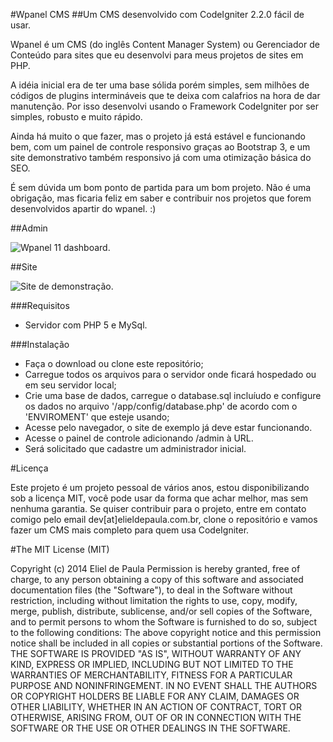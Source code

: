 #Wpanel CMS
##Um CMS desenvolvido com CodeIgniter 2.2.0 fácil de usar.

Wpanel é um CMS (do inglês Content Manager System) ou Gerenciador de Conteúdo para sites que eu desenvolvi para meus projetos de sites em PHP.

A idéia inicial era de ter uma base sólida porém simples, sem milhões de códigos de plugins intermináveis que te deixa com calafrios na hora de dar manutenção. Por isso desenvolvi usando o Framework CodeIgniter por ser simples, robusto e muito rápido.

Ainda há muito o que fazer, mas o projeto já está estável e funcionando bem, com um painel de controle responsivo graças ao Bootstrap 3, e um site demonstrativo também responsivo já com uma otimização básica do SEO.

É sem dúvida um bom ponto de partida para um bom projeto. Não é uma obrigação, mas ficaria feliz em saber e contribuir nos projetos que forem desenvolvidos apartir do wpanel. :)

##Admin

<img src="http://elieldepaula.com.br/files/img-wpanel/dashboard.png" alt="Wpanel 11 dashboard.">

##Site

<img src="http://elieldepaula.com.br/files/img-wpanel/site-preview.jpg" alt="Site de demonstração.">

###Requisitos

- Servidor com PHP 5 e MySql.

###Instalação

- Faça o download ou clone este repositório;
- Carregue todos os arquivos para o servidor onde ficará hospedado ou em seu servidor local;
- Crie uma base de dados, carregue o database.sql incluíudo e configure os dados no arquivo '/app/config/database.php' de acordo com o 'ENVIROMENT' que esteje usando;
- Acesse pelo navegador, o site de exemplo já deve estar funcionando.
- Acesse o painel de controle adicionando /admin à URL.
- Será solicitado que cadastre um administrador inicial.

#Licença

Este projeto é um projeto pessoal de vários anos, estou disponibilizando sob a licença MIT, você pode usar da forma que achar melhor, mas sem nenhuma garantia. Se quiser contribuir para o projeto, entre em contato comigo pelo email dev[at]elieldepaula.com.br, clone o repositório e vamos fazer um CMS mais completo para quem usa CodeIgniter.

#The MIT License (MIT)

Copyright (c) 2014 Eliel de Paula
Permission is hereby granted, free of charge, to any person obtaining a copy
of this software and associated documentation files (the "Software"), to deal
in the Software without restriction, including without limitation the rights
to use, copy, modify, merge, publish, distribute, sublicense, and/or sell
copies of the Software, and to permit persons to whom the Software is
furnished to do so, subject to the following conditions:
The above copyright notice and this permission notice shall be included in all
copies or substantial portions of the Software.
THE SOFTWARE IS PROVIDED "AS IS", WITHOUT WARRANTY OF ANY KIND, EXPRESS OR
IMPLIED, INCLUDING BUT NOT LIMITED TO THE WARRANTIES OF MERCHANTABILITY,
FITNESS FOR A PARTICULAR PURPOSE AND NONINFRINGEMENT. IN NO EVENT SHALL THE
AUTHORS OR COPYRIGHT HOLDERS BE LIABLE FOR ANY CLAIM, DAMAGES OR OTHER
LIABILITY, WHETHER IN AN ACTION OF CONTRACT, TORT OR OTHERWISE, ARISING FROM,
OUT OF OR IN CONNECTION WITH THE SOFTWARE OR THE USE OR OTHER DEALINGS IN THE
SOFTWARE.